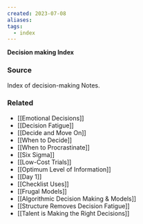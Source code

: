 ```yaml
---
created: 2023-07-08
aliases: 
tags:
  - index
---
```

**Decision making Index**

### Source

Index of decision-making Notes.

### Related
- [[Emotional Decisions]] 
- [[Decision Fatigue]] 
- [[Decide and Move On]] 
- [[When to Decide]]
- [[When to Procrastinate]]
- [[Six Sigma]] 
- [[Low-Cost Trials]] 
- [[Optimum Level of Information]] 
- [[Day 1]] 
- [[Checklist Uses]]
- [[Frugal Models]]
- [[Algorithmic Decision Making & Models]]
- [[Structure Removes Decision Fatigue]]
- [[Talent is Making the Right Decisions]]
